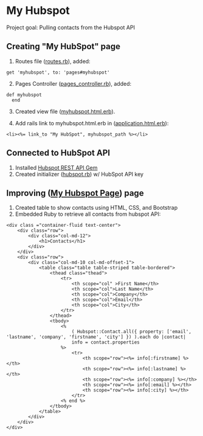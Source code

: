 # My Hubspot
Project goal: Pulling contacts from the Hubspot API

## Creating "My HubSpot" page
1. Routes file ([routes.rb](https://github.com/kvnlawrence/MyHubspot-Contacts/blob/master/config/routes.rb)),
added: 

```
get 'myhubspot', to: 'pages#myhubspot'
```
 
2. Pages Controller ([pages_controller.rb](https://github.com/kvnlawrence/MyHubspot-Contacts/blob/master/app/controllers/pages_controller.rb)), added:

```
def myhubspot
  end
```

3. Created view file ([myhubspot.html.erb](https://github.com/kvnlawrence/My-Hubspot/blob/master/app/views/pages/myhubspot.html.erb)).

4. Add rails link to myhubspot.html.erb in ([application.html.erb](https://github.com/kvnlawrence/MyHubspot-Contacts/blob/master/app/views/layouts/application.html.erb)):

```
<li><%= link_to "My HubSpot", myhubspot_path %></li>
```


## Connected to HubSpot API
1. Installed [Hubspot REST API Gem](https://github.com/adimichele/hubspot-ruby)
2. Created initializer ([hubspot.rb](https://github.com/kvnlawrence/MyHubspot-Contacts/blob/master/config/initializers/hubspot.rb)) w/ HubSpot API key

## Improving ([My Hubspot Page](https://github.com/kvnlawrence/MyHubspot-Contacts/blob/master/app/views/pages/myhubspot.html.erb)) page 
1. Created table to show contacts using HTML, CSS, and Bootstrap
2. Embedded Ruby to retrieve all contacts from hubspot API:
```
<div class ="container-fluid text-center">
    <div class="row">
        <div class="col-md-12">
            <h1>Contacts</h1>
        </div>
    </div>
    <div class="row">
        <div class="col-md-10 col-md-offset-1">
            <table class="table table-striped table-bordered">
                <thead class="thead">
                    <tr>
                        <th scope="col" >First Name</th>
                        <th scope="col">Last Name</th>
                        <th scope="col">Company</th>
                        <th scope="col">Email</th>
                        <th scope="col">City</th>
                    </tr>
                </thead>    
                <tbody>      
                    <% 
                        ( Hubspot::Contact.all({ property: ['email', 'lastname', 'company', 'firstname', 'city'] }) ).each do |contact|
                        info = contact.properties
                    %>
                        <tr>
                            <th scope="row"><%= info[:firstname] %></th>
                            <th scope="row"><%= info[:lastname] %></th>
                            <th scope="row"><%= info[:company] %></th>
                            <th scope="row"><%= info[:email] %></th>
                            <th scope="row"><%= info[:city] %></th>
                        </tr>
                    <% end %>
                </tbody>
            </table>
        </div>
    </div>
</div>
```
